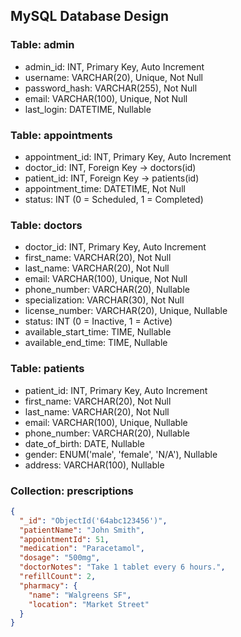 ## MySQL Database Design

### Table: admin
- admin_id: INT, Primary Key, Auto Increment
- username: VARCHAR(20), Unique, Not Null
- password_hash: VARCHAR(255), Not Null
- email: VARCHAR(100), Unique, Not Null
- last_login: DATETIME, Nullable

### Table: appointments
- appointment_id: INT, Primary Key, Auto Increment
- doctor_id: INT, Foreign Key → doctors(id)
- patient_id: INT, Foreign Key → patients(id)
- appointment_time: DATETIME, Not Null
- status: INT (0 = Scheduled, 1 = Completed)

### Table: doctors
- doctor_id: INT, Primary Key, Auto Increment
- first_name: VARCHAR(20), Not Null
- last_name: VARCHAR(20), Not Null
- email: VARCHAR(100), Unique, Not Null
- phone_number: VARCHAR(20), Nullable
- specialization: VARCHAR(30), Not Null
- license_number: VARCHAR(20), Unique, Nullable
- status: INT (0 = Inactive, 1 = Active)
- available_start_time: TIME, Nullable
- available_end_time: TIME, Nullable

### Table: patients
- patient_id: INT, Primary Key, Auto Increment
- first_name: VARCHAR(20), Not Null
- last_name: VARCHAR(20), Not Null
- email: VARCHAR(100), Unique, Nullable
- phone_number: VARCHAR(20), Nullable
- date_of_birth: DATE, Nullable
- gender: ENUM('male', 'female', 'N/A'), Nullable
- address: VARCHAR(100), Nullable

### Collection: prescriptions
```json
{
  "_id": "ObjectId('64abc123456')",
  "patientName": "John Smith",
  "appointmentId": 51,
  "medication": "Paracetamol",
  "dosage": "500mg",
  "doctorNotes": "Take 1 tablet every 6 hours.",
  "refillCount": 2,
  "pharmacy": {
    "name": "Walgreens SF",
    "location": "Market Street"
  }
}

